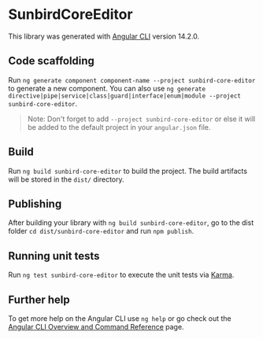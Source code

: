 # SunbirdCoreEditor

This library was generated with [Angular CLI](https://github.com/angular/angular-cli) version 14.2.0.

## Code scaffolding

Run `ng generate component component-name --project sunbird-core-editor` to generate a new component. You can also use `ng generate directive|pipe|service|class|guard|interface|enum|module --project sunbird-core-editor`.
> Note: Don't forget to add `--project sunbird-core-editor` or else it will be added to the default project in your `angular.json` file. 

## Build

Run `ng build sunbird-core-editor` to build the project. The build artifacts will be stored in the `dist/` directory.

## Publishing

After building your library with `ng build sunbird-core-editor`, go to the dist folder `cd dist/sunbird-core-editor` and run `npm publish`.

## Running unit tests

Run `ng test sunbird-core-editor` to execute the unit tests via [Karma](https://karma-runner.github.io).

## Further help

To get more help on the Angular CLI use `ng help` or go check out the [Angular CLI Overview and Command Reference](https://angular.io/cli) page.
